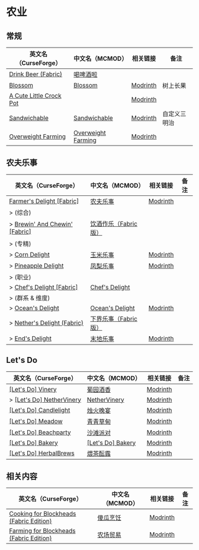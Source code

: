 # 农业

## 常规

| 英文名（CurseForge）                                                                            | 中文名（MCMOD）                                            | 相关链接                                                     | 备注         |
| ----------------------------------------------------------------------------------------------- | ---------------------------------------------------------- | ------------------------------------------------------------ | ------------ |
| [Drink Beer (Fabric)](https://www.curseforge.com/minecraft/mc-mods/drink-beer-fabric)           | [喝啤酒啦](https://www.mcmod.cn/class/4585.html)           |                                                              |              |
| [Blossom](https://www.curseforge.com/minecraft/mc-mods/blossom)                                 | [Blossom](https://www.mcmod.cn/class/8362.html)            | [Modrinth](https://modrinth.com/mod/blossom)                 | 树上长果     |
| [A Cute Little Crock Pot](https://www.curseforge.com/minecraft/mc-mods/a-cute-little-crock-pot) |                                                            | [Modrinth](https://modrinth.com/mod/a-cute-little-crock-pot) |              |
| [Sandwichable](https://www.curseforge.com/minecraft/mc-mods/sandwichable)                       | [Sandwichable](https://www.mcmod.cn/class/6159.html)       | [Modrinth](https://modrinth.com/mod/sandwichable)            | 自定义三明治 |
| [Overweight Farming](https://www.curseforge.com/minecraft/mc-mods/overweight-farming)           | [Overweight Farming](https://www.mcmod.cn/class/5866.html) | [Modrinth](https://modrinth.com/mod/overweight-farming)      |              |

## 农夫乐事

| 英文名（CurseForge）                                                                                    | 中文名（MCMOD）                                              | 相关链接                                                    | 备注 |
| ------------------------------------------------------------------------------------------------------- | ------------------------------------------------------------ | ----------------------------------------------------------- | ---- |
| [Farmer's Delight [Fabric]](https://www.curseforge.com/minecraft/mc-mods/farmers-delight-fabric)        | [农夫乐事](https://www.mcmod.cn/class/2820.html)             | [Modrinth](https://modrinth.com/mod/farmers-delight-fabric) |      |
| > (综合)                                                                                                |                                                              |                                                             |      |
| > [Brewin' And Chewin' [Fabric]](https://www.curseforge.com/minecraft/mc-mods/brewin-and-chewin-fabric) | [饮酒作乐（Fabric版）](https://www.mcmod.cn/class/8841.html) |                                                             |      |
| > (专精)                                                                                                |                                                              |                                                             |      |
| > [Corn Delight](https://www.curseforge.com/minecraft/mc-mods/corn-delight)                             | [玉米乐事](https://www.mcmod.cn/class/5646.html)             | [Modrinth](https://modrinth.com/mod/corn-delight)           |      |
| > [Pineapple Delight](https://www.curseforge.com/minecraft/mc-mods/pineapple-delight)                   | [凤梨乐事](https://www.mcmod.cn/class/7871.html)             | [Modrinth](https://modrinth.com/mod/pineapple-delight)      |      |
| > (职业)                                                                                                |                                                              |                                                             |      |
| > [Chef's Delight [Fabric]](https://www.curseforge.com/minecraft/mc-mods/chefs-delight-fabric)          | [Chef's Delight](https://www.mcmod.cn/class/8475.html)       |                                                             |      |
| > (群系 & 维度)                                                                                         |                                                              |                                                             |      |
| > [Ocean's Delight](https://www.curseforge.com/minecraft/mc-mods/oceans-delight)                        | [Ocean's Delight](https://www.mcmod.cn/class/9830.html)      | [Modrinth](https://modrinth.com/mod/oceans-delight)         |      |
| > [Nether's Delight (Fabric)](https://www.curseforge.com/minecraft/mc-mods/nethers-delight-fabric)      | [下界乐事（Fabric版）](https://www.mcmod.cn/class/8139.html) |                                                             |      |
| > [End's Delight](https://www.curseforge.com/minecraft/mc-mods/ends-delight)                            | [末地乐事](https://www.mcmod.cn/class/6298.html)             | [Modrinth](https://modrinth.com/mod/ends-delight)           |      |

## Let's Do

| 英文名（CurseForge）                                                                                            | 中文名（MCMOD）                                            | 相关链接                                                  | 备注 |
| --------------------------------------------------------------------------------------------------------------- | ---------------------------------------------------------- | --------------------------------------------------------- | ---- |
| [[Let's Do] Vinery](https://www.curseforge.com/minecraft/mc-mods/lets-do-wine)                                  | [葡园酒香](https://www.mcmod.cn/class/8181.html)           | [Modrinth](https://modrinth.com/mod/vinery)               |      |
| > [[Let's Do] NetherVinery](https://www.curseforge.com/minecraft/mc-mods/lets-do-nethervinery)                  | [NetherVinery](https://www.mcmod.cn/class/12702.html)      | [Modrinth](https://modrinth.com/mod/lets-do-nethervinery) |      |
| [[Let's Do] Candlelight](https://www.curseforge.com/minecraft/mc-mods/candlelight-lets-do-a-candlelight-dinner) | [烛火晚宴](https://www.mcmod.cn/class/10035.html)          | [Modrinth](https://modrinth.com/mod/lets-do-candlelight)  |      |
| [[Let's Do] Meadow](https://www.curseforge.com/minecraft/mc-mods/welcome-to-meadow)                             | [青青草甸](https://www.mcmod.cn/class/9251.html)           | [Modrinth](https://modrinth.com/mod/lets-do-cheese)       |      |
| [[Let's Do] Beachparty](https://www.curseforge.com/minecraft/mc-mods/beachparty)                                | [沙滩派对](https://www.mcmod.cn/class/10300.html)          | [Modrinth](https://modrinth.com/mod/lets-do-beachparty)   |      |
| [[Let's Do] Bakery](https://www.curseforge.com/minecraft/mc-mods/lets-do-bakery)                                | [[Let's Do] Bakery](https://www.mcmod.cn/class/11101.html) | [Modrinth](https://modrinth.com/mod/lets-do-bakery)       |      |
| [[Let's Do] HerbalBrews](https://www.curseforge.com/minecraft/mc-mods/lets-do-herbal-brews)                     | [煨茶酝露](https://www.mcmod.cn/class/13099.html)          | [Modrinth](https://modrinth.com/mod/lets-do-herbalbrews)  |      |

## 相关内容

| 英文名（CurseForge）                                                                                                  | 中文名（MCMOD）                                  | 相关链接                                                    | 备注 |
| --------------------------------------------------------------------------------------------------------------------- | ------------------------------------------------ | ----------------------------------------------------------- | ---- |
| [Cooking for Blockheads (Fabric Edition)](https://www.curseforge.com/minecraft/mc-mods/cooking-for-blockheads-fabric) | [傻瓜烹饪](https://www.mcmod.cn/class/468.html)  | [Modrinth](https://modrinth.com/mod/cooking-for-blockheads) |      |
| [Farming for Blockheads (Fabric Edition)](https://www.curseforge.com/minecraft/mc-mods/farming-for-blockheads-fabric) | [农场贸易](https://www.mcmod.cn/class/2057.html) | [Modrinth](https://modrinth.com/mod/farming-for-blockheads) |      |
